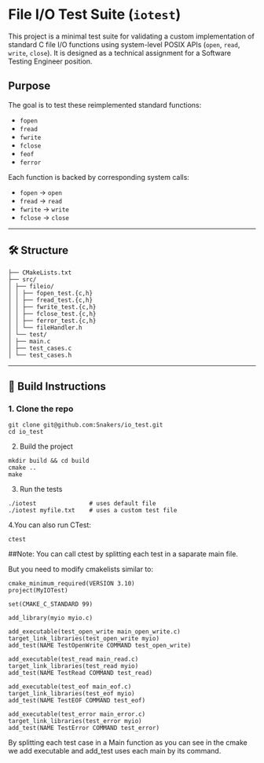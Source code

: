 # File I/O Test Suite (`iotest`)

This project is a minimal test suite for validating a custom implementation of standard C file I/O functions using system-level POSIX APIs (`open`, `read`, `write`, `close`). It is designed as a technical assignment for a Software Testing Engineer position.

## Purpose

The goal is to test these reimplemented standard functions:

- `fopen`
- `fread`
- `fwrite`
- `fclose`
- `feof`
- `ferror`

Each function is backed by corresponding system calls:
- `fopen` → `open`
- `fread` → `read`
- `fwrite` → `write`
- `fclose` → `close`

---

## 🛠 Structure
```
├── CMakeLists.txt
├── src/
│ ├── fileio/
│ │ ├── fopen_test.{c,h}
│ │ ├── fread_test.{c,h}
│ │ ├── fwrite_test.{c,h}
│ │ ├── fclose_test.{c,h}
│ │ ├── ferror_test.{c,h}
│ │ └── fileHandler.h
│ └── test/
│ ├── main.c
│ ├── test_cases.c
│ └── test_cases.h
```


---

## 🚀 Build Instructions
### 1. Clone the repo

```
git clone git@github.com:Snakers/io_test.git
cd io_test
```

2. Build the project

```
mkdir build && cd build
cmake ..
make
```

3. Run the tests

```
./iotest               # uses default file
./iotest myfile.txt    # uses a custom test file
```

4.You can also run CTest:
```
ctest
```

##Note: You can call ctest by splitting each test in a saparate main file. 

But you need to modify cmakelists similar to:
```
cmake_minimum_required(VERSION 3.10)
project(MyIOTest)

set(CMAKE_C_STANDARD 99)

add_library(myio myio.c)

add_executable(test_open_write main_open_write.c)
target_link_libraries(test_open_write myio)
add_test(NAME TestOpenWrite COMMAND test_open_write)

add_executable(test_read main_read.c)
target_link_libraries(test_read myio)
add_test(NAME TestRead COMMAND test_read)

add_executable(test_eof main_eof.c)
target_link_libraries(test_eof myio)
add_test(NAME TestEOF COMMAND test_eof)

add_executable(test_error main_error.c)
target_link_libraries(test_error myio)
add_test(NAME TestError COMMAND test_error)
```

By splitting each test case in a Main function as you can see in the cmake we add executable and add_test uses each main by its command. 
